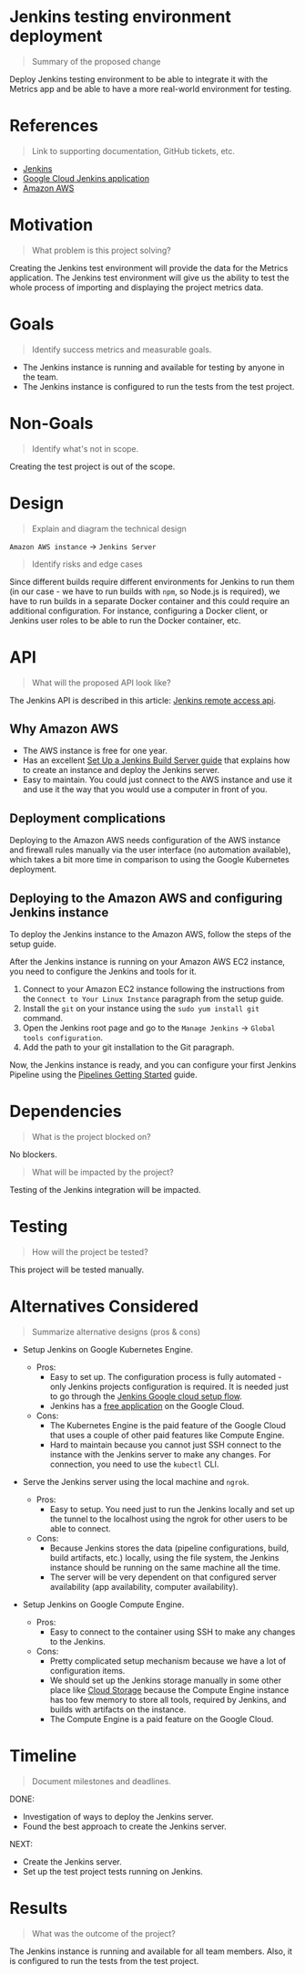 # Jenkins testing environment deployment

> Summary of the proposed change

Deploy Jenkins testing environment to be able to integrate it with the Metrics app and be able to have a more real-world environment for testing.

# References

> Link to supporting documentation, GitHub tickets, etc.

- [Jenkins](https://jenkins.io/)  
- [Google Cloud Jenkins application](https://github.com/GoogleCloudPlatform/click-to-deploy/blob/master/k8s/jenkins/README.md)
- [Amazon AWS](https://aws.amazon.com/)

# Motivation

> What problem is this project solving?

Creating the Jenkins test environment will provide the data for the Metrics application.
The Jenkins test environment will give us the ability to test the whole process of importing and displaying the project metrics data.

# Goals

> Identify success metrics and measurable goals.

* The Jenkins instance is running and available for testing by anyone in the team.
* The Jenkins instance is configured to run the tests from the test project. 

# Non-Goals

> Identify what's not in scope.

Creating the test project is out of the scope.

# Design

> Explain and diagram the technical design

`Amazon AWS instance` -> `Jenkins Server`

> Identify risks and edge cases

Since different builds require different environments for Jenkins to run them 
(in our case - we have to run builds with `npm`, so Node.js is required),
we have to run builds in a separate Docker container and this could require an additional configuration.
For instance, configuring a Docker client, or Jenkins user roles to be able to run the Docker container, etc.

# API

> What will the proposed API look like?

The Jenkins API is described in this article: [Jenkins remote access api](https://wiki.jenkins.io/display/JENKINS/Remote+access+API).

## Why Amazon AWS

- The AWS instance is free for one year.
- Has an excellent [Set Up a Jenkins Build Server guide](https://d1.awsstatic.com/Projects/P5505030/aws-project_Jenkins-build-server.pdf) that explains how to create an instance and deploy the Jenkins server.
- Easy to maintain. You could just connect to the AWS instance and use it and use it the way that you would use a computer in front of you.

## Deployment complications

Deploying to the Amazon AWS needs configuration of the AWS instance and firewall rules manually via 
the user interface (no automation available), which takes a bit more time in comparison to using the Google Kubernetes deployment.

## Deploying to the Amazon AWS and configuring Jenkins instance

To deploy the Jenkins instance to the Amazon AWS, follow the steps of the setup guide.

After the Jenkins instance is running on your Amazon AWS EC2 instance, you need to configure the Jenkins and tools for it.

1. Connect to your Amazon EC2 instance following the instructions from the `Connect to Your Linux Instance` paragraph from the setup guide.
2. Install the `git` on your instance using the `sudo yum install git` command.
3. Open the Jenkins root page and go to the `Manage Jenkins` -> `Global tools configuration`.
4. Add the path to your git installation to the Git paragraph.

Now, the Jenkins instance is ready, and you can configure your first Jenkins Pipeline using the [Pipelines Getting Started](https://jenkins.io/pipeline/getting-started-pipelines/) guide.

# Dependencies

> What is the project blocked on?

No blockers.

> What will be impacted by the project?

Testing of the Jenkins integration will be impacted.

# Testing

> How will the project be tested?

This project will be tested manually.

# Alternatives Considered

> Summarize alternative designs (pros & cons)
         
* Setup Jenkins on Google Kubernetes Engine.
    - Pros:  
         - Easy to set up. The configuration process is fully automated - only Jenkins projects configuration is required.
           It is needed just to go through the [Jenkins Google cloud setup flow](https://console.cloud.google.com/marketplace/details/google/jenkins).
         - Jenkins has a [free application](https://console.cloud.google.com/marketplace/details/google/jenkins) on the Google Cloud.
    - Cons: 
         - The Kubernetes Engine is the paid feature of the Google Cloud that uses a couple of other paid features like Compute Engine.
         - Hard to maintain because you cannot just SSH connect to the instance with the Jenkins server to make any changes. For connection, you need to use the `kubectl` CLI.
         
         
* Serve the Jenkins server using the local machine and `ngrok`.
    - Pros:
         - Easy to setup. You need just to run the Jenkins locally and set up the tunnel to the localhost using the ngrok for other users to be able to connect.
    - Cons: 
         - Because Jenkins stores the data (pipeline configurations, build, build artifacts, etc.) locally,
          using the file system, the Jenkins instance should be running on the same machine all the time.
         - The server will be very dependent on that configured server availability (app availability, computer availability).
         
         
* Setup Jenkins on Google Compute Engine.
    - Pros:
         - Easy to connect to the container using SSH to make any changes to the Jenkins.
    - Cons: 
         - Pretty complicated setup mechanism because we have a lot of configuration items.
         - We should set up the Jenkins storage manually in some other place like [Cloud Storage](https://cloud.google.com/storage)
          because the Compute Engine instance has too few memory to store all tools, required by Jenkins, and builds with artifacts on the instance.
         - The Compute Engine is a paid feature on the Google Cloud.

# Timeline

> Document milestones and deadlines.

DONE:
  - Investigation of ways to deploy the Jenkins server.
  - Found the best approach to create the Jenkins server.

NEXT:
  - Create the Jenkins server.
  - Set up the test project tests running on Jenkins.
  
# Results

> What was the outcome of the project?

The Jenkins instance is running and available for all team members. Also, it is configured to run the tests from the test project.